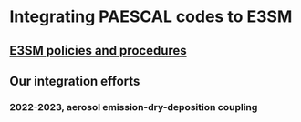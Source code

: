 # Integrating PAESCAL codes to E3SM

## [E3SM policies and procedures](e3sm_policies_and_procedures.md)

## Our integration efforts

### 2022-2023, aerosol emission-dry-deposition coupling
